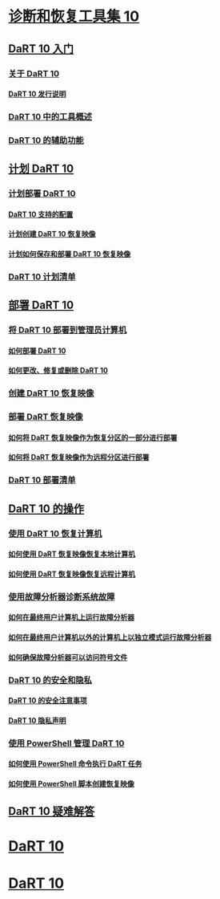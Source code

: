 # [诊断和恢复工具集 10](index.md)
## [DaRT 10 入门](getting-started-with-dart-10.md)
### [关于 DaRT 10](about-dart-10.md)
#### [DaRT 10 发行说明](release-notes-for-dart-10.md)
### [DaRT 10 中的工具概述](overview-of-the-tools-in-dart-10.md)
### [DaRT 10 的辅助功能](accessibility-for-dart-10.md)
## [计划 DaRT 10](planning-for-dart-10.md)
### [计划部署 DaRT 10](planning-to-deploy-dart-10.md)
#### [DaRT 10 支持的配置](dart-10-supported-configurations.md)
#### [计划创建 DaRT 10 恢复映像](planning-to-create-the-dart-10-recovery-image.md)
#### [计划如何保存和部署 DaRT 10 恢复映像](planning-how-to-save-and-deploy-the-dart-10-recovery-image.md)
### [DaRT 10 计划清单](dart-10-planning-checklist.md)
## [部署 DaRT 10](deploying-dart-10.md)
### [将 DaRT 10 部署到管理员计算机](deploying-dart-10-to-administrator-computers.md)
#### [如何部署 DaRT 10](how-to-deploy-dart-10.md)
#### [如何更改、修复或删除 DaRT 10](how-to-change-repair-or-remove-dart-10.md)
### [创建 DaRT 10 恢复映像](creating-the-dart-10-recovery-image.md)
### [部署 DaRT 恢复映像](deploying-the-dart-recovery-image-dart-10.md)
#### [如何将 DaRT 恢复映像作为恢复分区的一部分进行部署](how-to-deploy-the-dart-recovery-image-as-part-of-a-recovery-partition-dart-10.md)
#### [如何将 DaRT 恢复映像作为远程分区进行部署](how-to-deploy-the-dart-recovery-image-as-a-remote-partition-dart-10.md)
### [DaRT 10 部署清单](dart-10-deployment-checklist.md)
## [DaRT 10 的操作](operations-for-dart-10.md)
### [使用 DaRT 10 恢复计算机](recovering-computers-using-dart-10.md)
#### [如何使用 DaRT 恢复映像恢复本地计算机](how-to-recover-local-computers-by-using-the-dart-recovery-image-dart-10.md)
#### [如何使用 DaRT 恢复映像恢复远程计算机](how-to-recover-remote-computers-by-using-the-dart-recovery-image-dart-10.md)
### [使用故障分析器诊断系统故障](diagnosing-system-failures-with-crash-analyzer-dart-10.md)
#### [如何在最终用户计算机上运行故障分析器](how-to-run-the-crash-analyzer-on-an-end-user-computer-dart-10.md)
#### [如何在最终用户计算机以外的计算机上以独立模式运行故障分析器](how-to-run-the-crash-analyzer-in-stand-alone-mode-on-a-computer-other-than-an-end-user-computer-dart-10.md)
#### [如何确保故障分析器可以访问符号文件](how-to-ensure-that-crash-analyzer-can-access-symbol-files-dart-10.md)
### [DaRT 10 的安全和隐私](security-and-privacy-for-dart-10.md)
#### [DaRT 10 的安全注意事项](security-considerations-for-dart-10.md)
#### [DaRT 10 隐私声明](dart-10-privacy-statement.md)
### [使用 PowerShell 管理 DaRT 10](administering-dart-10-using-powershell.md)
#### [如何使用 PowerShell 命令执行 DaRT 任务](how-to-perform-dart-tasks-by-using-powershell-commands-dart-10.md)
#### [如何使用 PowerShell 脚本创建恢复映像](how-to-use-a-powershell-script-to-create-the-recovery-image-dart-10.md)
## [DaRT 10 疑难解答](troubleshooting-dart-10.md)
# [DaRT 10](dart-10--c--page.md)
# [DaRT 10](dart-10-cover-page.md)

